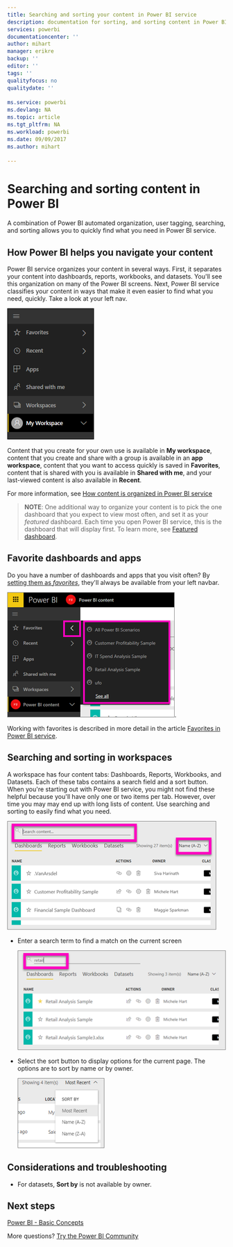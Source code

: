 ```yaml
---
title: Searching and sorting your content in Power BI service
description: documentation for sorting, and sorting content in Power BI workspaces
services: powerbi
documentationcenter: ''
author: mihart
manager: erikre
backup: ''
editor: ''
tags: ''
qualityfocus: no
qualitydate: ''

ms.service: powerbi
ms.devlang: NA
ms.topic: article
ms.tgt_pltfrm: NA
ms.workload: powerbi
ms.date: 09/09/2017
ms.author: mihart

---
```

# Searching and sorting content in Power BI
A combination of Power BI automated organization, user tagging, searching, and sorting allows you to quickly find what you need in Power BI service.

## How Power BI helps you navigate your content
Power BI service organizes your content in several ways.  First, it separates your content into dashboards, reports, workbooks, and datasets. You'll see this organization on many of the Power BI screens. Next, Power BI service classifies your content in ways that make it even easier to find what you need, quickly. Take a look at your left nav.

![](media/service-navigation-search-filter-sort/power-bi-newnav.png)

Content that you create for your own use is available in **My workspace**, content that you create and share with a group is available in an **app workspace**, content that you want to access quickly is saved in **Favorites**, content that is shared with you is available in **Shared with me**, and your last-viewed content is also available in **Recent**.

For more information, see [How content is organized in Power BI service](service-basic-concepts.md)

> **NOTE**: One additional way to organize your content is to pick the one dashboard that you expect to view most often, and set it as your *featured* dashboard. Each time you open Power BI service, this is the dashboard that will display first. To learn more, see [Featured dashboard](service-dashboard-featured.md).
> 
> 

## Favorite dashboards and apps
Do you have a number of dashboards and apps that you visit often? By [setting them as *favorites*](service-dashboard-favorite.md), they'll always be available from your left navbar.

![](media/service-navigation-search-filter-sort/power-bi-favorite-flyout.png).

Working with favorites is described in more detail in the article [Favorites in Power BI service](service-dashboard-favorite.md).

## Searching and sorting in workspaces
A workspace has four content tabs: Dashboards, Reports, Workbooks, and Datasets.  Each of these tabs contains a search field and a sort button.  When you're starting out with Power BI service, you might not find these helpful because you'll have only one or two items per tab.  However, over time you may may end up with long lists of content.  Use searching and sorting to easily find what you need.

![](media/service-navigation-search-filter-sort/power-bi-search-sort2.png)

* Enter a search term to find a match on the current screen
  
   ![](media/service-navigation-search-filter-sort/power-bi-search2.png)
* Select the sort button to display options for the current page. The options are to sort by name or by owner.
  
   ![](media/service-navigation-search-filter-sort/power-bi-sort-alpha.png)

## Considerations and troubleshooting
* For datasets, **Sort by** is not available by owner.

## Next steps
[Power BI - Basic Concepts](service-basic-concepts.md)

More questions? [Try the Power BI Community](http://community.powerbi.com/)

